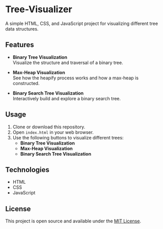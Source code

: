 # Tree-Visualizer

A simple HTML, CSS, and JavaScript project for visualizing different tree data structures.

## Features

- **Binary Tree Visualization**  
    Visualize the structure and traversal of a binary tree.

- **Max-Heap Visualization**  
    See how the heapify process works and how a max-heap is constructed.

- **Binary Search Tree Visualization**  
    Interactively build and explore a binary search tree.

## Usage

1. Clone or download this repository.
2. Open `index.html` in your web browser.
3. Use the following buttons to visualize different trees:
     - **Binary Tree Visualization**
     - **Max-Heap Visualization**
     - **Binary Search Tree Visualization**

## Technologies

- HTML
- CSS
- JavaScript

## License

This project is open source and available under the [MIT License](LICENSE).